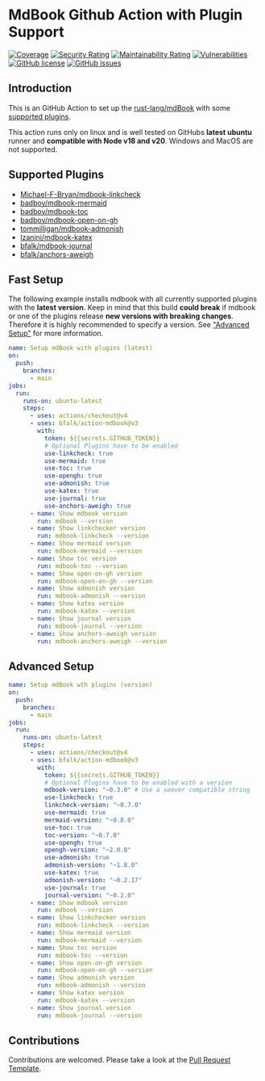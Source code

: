 # MdBook Github Action with Plugin Support

[![Coverage](https://sonarcloud.io/api/project_badges/measure?project=UsingPython_action-mdbook&metric=coverage)](https://sonarcloud.io/summary/new_code?id=UsingPython_action-mdbook) [![Security Rating](https://sonarcloud.io/api/project_badges/measure?project=UsingPython_action-mdbook&metric=security_rating)](https://sonarcloud.io/summary/new_code?id=UsingPython_action-mdbook) [![Maintainability Rating](https://sonarcloud.io/api/project_badges/measure?project=UsingPython_action-mdbook&metric=sqale_rating)](https://sonarcloud.io/summary/new_code?id=UsingPython_action-mdbook) [![Vulnerabilities](https://sonarcloud.io/api/project_badges/measure?project=UsingPython_action-mdbook&metric=vulnerabilities)](https://sonarcloud.io/summary/new_code?id=UsingPython_action-mdbook)
[![GitHub license](https://img.shields.io/github/license/jontze/action-mdbook)](https://github.com/jontze/action-mdbook/blob/master/LICENSE) [![GitHub issues](https://img.shields.io/github/issues/jontze/action-mdbook)](https://github.com/jontze/action-mdbook/issues)

## Introduction

This is an GitHub Action to set up the [rust-lang/mdBook](https://github.com/rust-lang/mdBook) with some [supported plugins](#supported-plugins).

This action runs only on linux and is well tested on GitHubs **latest ubuntu** runner and **compatible with Node v18 and v20**. Windows and MacOS are not supported.

## Supported Plugins

- [Michael-F-Bryan/mdbook-linkcheck](https://github.com/Michael-F-Bryan/mdbook-linkcheck)
- [badboy/mdbook-mermaid](https://github.com/badboy/mdbook-mermaid)
- [badboy/mdbook-toc](https://github.com/badboy/mdbook-toc)
- [badboy/mdbook-open-on-gh](https://github.com/badboy/mdbook-open-on-gh)
- [tommilligan/mdbook-admonish](https://github.com/tommilligan/mdbook-admonish)
- [lzanini/mdbook-katex](https://github.com/lzanini/mdbook-katex)
- [bfalk/mdbook-journal](https://github.com/bfalk/mdbook-journal)
- [bfalk/anchors-aweigh](https://github.com/bfalk/anchors-aweigh)

## Fast Setup

The following example installs mdbook with all currently supported plugins with the **latest version**. Keep in mind that this build **could break** if mdbook or one of the plugins release **new versions with breaking changes**. Therefore it is highly recommended to specify a version. See ["Advanced Setup"](#advanced-setup) for more information.

```yaml
name: Setup mdBook with plugins (latest)
on:
  push:
    branches:
      - main
jobs:
  run:
    runs-on: ubuntu-latest
    steps:
      - uses: actions/checkout@v4
      - uses: bfalk/action-mdbook@v3
        with:
          token: ${{secrets.GITHUB_TOKEN}}
          # Optional Plugins have to be enabled
          use-linkcheck: true
          use-mermaid: true
          use-toc: true
          use-opengh: true
          use-admonish: true
          use-katex: true
          use-journal: true
          use-anchors-aweigh: true
      - name: Show mdbook version
        run: mdbook --version
      - name: Show linkchecker version
        run: mdbook-linkcheck --version
      - name: Show mermaid version
        run: mdbook-mermaid --version
      - name: Show toc version
        run: mdbook-toc --version
      - name: Show open-on-gh version
        run: mdbook-open-on-gh --version
      - name: Show admonish version
        run: mdbook-admonish --version
      - name: Show katex version
        run: mdbook-katex --version
      - name: Show journal version
        run: mdbook-journal --version
      - name: Show anchors-aweigh version
        run: mdbook-anchors-aweigh --version
```

## Advanced Setup

```yaml
name: Setup mdBook wth plugins (version)
on:
  push:
    branches:
      - main
jobs:
  run:
    runs-on: ubuntu-latest
    steps:
      - uses: actions/checkout@v4
      - uses: bfalk/action-mdbook@v3
        with:
          token: ${{secrets.GITHUB_TOKEN}}
          # Optional Plugins have to be enabled with a version
          mdbook-version: "~0.3.0" # Use a semver compatible string
          use-linkcheck: true
          linkcheck-version: "~0.7.0"
          use-mermaid: true
          mermaid-version: "~0.8.0"
          use-toc: true
          toc-version: "~0.7.0"
          use-opengh: true
          opengh-version: "~2.0.0"
          use-admonish: true
          admonish-version: "~1.8.0"
          use-katex: true
          admonish-version: "~0.2.17"
          use-journal: true
          journal-version: "~0.2.0"
      - name: Show mdbook version
        run: mdbook --version
      - name: Show linkchecker version
        run: mdbook-linkcheck --version
      - name: Show mermaid version
        run: mdbook-mermaid --version
      - name: Show toc version
        run: mdbook-toc --version
      - name: Show open-on-gh version
        run: mdbook-open-on-gh --version
      - name: Show admonish version
        run: mdbook-admonish --version
      - name: Show katex version
        run: mdbook-katex --version
      - name: Show journal version
        run: mdbook-journal --version
```

## Contributions

Contributions are welcomed. Please take a look at the [Pull Request Template](.github/pull_request_template.md).
